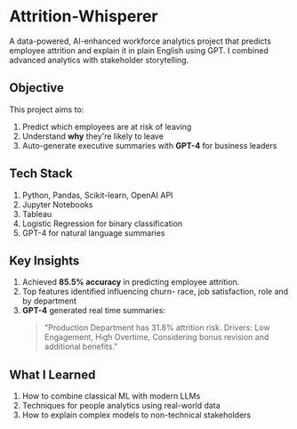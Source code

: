 # Attrition-Whisperer 
A data-powered, AI-enhanced workforce analytics project that predicts employee attrition and explain it in plain English using GPT. I combined advanced analytics with stakeholder storytelling.

## Objective
This project aims to:
1. Predict which employees are at risk of leaving
2. Understand **why** they're likely to leave
3. Auto-generate executive summaries with **GPT-4** for business leaders

## Tech Stack
1. Python, Pandas, Scikit-learn, OpenAI API
2. Jupyter Notebooks
3. Tableau
4. Logistic Regression for binary classification
5. GPT-4 for natural language summaries

## Key Insights
1. Achieved **85.5% accuracy** in predicting employee attrition.
2. Top features identified influencing churn- race, job satisfaction, role and by department
3. **GPT-4** generated real time summaries:
   > "Production Department has 31.8% attrition risk. Drivers: Low Engagement, High Overtime, Considering bonus revision and additional benefits."

## What I Learned
1. How to combine classical ML with modern LLMs
2. Techniques for people analytics using real-world data
3. How to explain complex models to non-technical stakeholders
